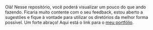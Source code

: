 Olá! Nesse repositório, você poderá visualizar um pouco do que ando fazendo. Ficaria muito contente com o seu feedback, estou aberto a sugestões e fique à vontade para utilizar os diretórios da melhor forma possível.
Um forte abraço! Aqui está o link para o
<a href="https://maik-andrade.github.io/" target=" _blank"> meu portfólio</a>.
